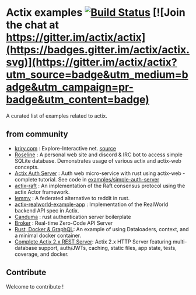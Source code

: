 # Actix examples [![Build Status](https://travis-ci.org/actix/examples.svg?branch=master)](https://travis-ci.org/actix/examples) [![Join the chat at https://gitter.im/actix/actix](https://badges.gitter.im/actix/actix.svg)](https://gitter.im/actix/actix?utm_source=badge&utm_medium=badge&utm_campaign=pr-badge&utm_content=badge)

A curated list of examples related to actix.

## from community
* [kriry.com](http://kriry.com/) : Explore-Interactive net. [source](https://github.com/kriry/waler)
* [Roseline](https://github.com/DoumanAsh/roseline.rs) : A personal web site and discord & IRC bot to access simple SQLite database. Demonstrates usage of various actix and actix-web concepts.
* [Actix Auth Server](https://hgill.io/posts/auth-microservice-rust-actix-web-diesel-complete-tutorial-part-1/) : Auth web micro-service with rust using actix-web - complete tutorial. See code in [examples/simple-auth-server](https://github.com/actix/examples/tree/master/simple-auth-server)
* [actix-raft](https://github.com/railgun-rs/actix-raft) : An implementation of the Raft consensus protocol using the actix Actor framework.
* [lemmy](https://github.com/dessalines/lemmy) : A federated alternative to reddit in rust.
* [actix-realworld-example-app](https://github.com/fairingrey/actix-realworld-example-app) : Implementation of the RealWorld backend API spec in Actix.
* [Canduma](https://github.com/clifinger/canduma) : rust authentication server boilerplate
* [Broker](https://crates.io/crates/broker) : Real-time Zero-Code API Server
* [Rust, Docker & GraphQL](https://github.com/jayy-lmao/rust-graphql-docker): An example of using Dataloaders, context, and a minimal docker container. 
* [Complete Actix 2.x REST Server](https://github.com/ddimaria/rust-actix-example): Actix 2.x HTTP Server featuring multi-database support, auth/JWTs, caching, static files, app state, tests, coverage, and docker.

## Contribute

Welcome to contribute ! 